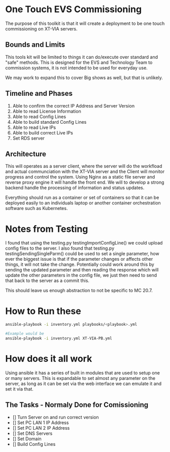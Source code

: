# One Touch EVS Commissioning

The purpose of this toolkit is that it will create a deployment to be one touch commissioning on XT-VIA servers.

## Bounds and Limits

This tools kit will be limited to things it can do/execute over standard and "safe" methods.
This is designed for the EVS and Technology Team to commission systems, it is not intended to be used for everyday use.

We may work to expand this to cover Big shows as well, but that is unlikely.

## Timeline and Phases

1. Able to confirm the correct IP Address and Server Version
2. Able to read License Information
3. Able to read Config Lines
4. Able to build standard Config Lines
5. Able to read Live IPs
6. Able to build correct Live IPs
7. Set RDS server

## Architecture

This will operates as a server client, where the server will do the workfload and actual communciation with the XT-VIA server and the Client will monitor progress and control the system.
Using Nginx as a static file server and reverse proxy engine it will handle the front end. We will to develop a strong backend handle the processing of information and status updates.

Everything should run as a container or set of containers so that it can be deployed easily to an individuals laptop or another container orchestration software such as Kubernetes.

# Notes from Testing

I found that using the testing.py testingImportConfigLine() we could upload config files to the server.
I also found that testing.py testingSendingSingleParm() could be used to set a single parameter, how ever the biggest issue is that if the parameter changes or affects other things, it will not take the change. Potentially could work around this by sending the updated parameter and then reading the response which will update the other parameters in the config file, we just then need to send that back to the server as a commit this.

This should leave us enough abstraction to not be specific to MC 20.7.

# How to Run these

```bash
ansible-playbook -i inventory.yml playbooks/<playbook>.yml

#Example would be
ansible-playbook -i inventory.yml XT-VIA-PB.yml
```


# How does it all work

Using ansible it has a series of built in modules that are used to setup one or many servers. This is expandable to set almost any parameter on the server, as long as it can be set via the web interface we can emulate it and set it via that. 

## The Tasks - Normaly Done for Comissioning

- [] Turn Server on and run correct version
- [] Set PC LAN 1 IP Address
- [] Set PC LAN 2 IP Address
- [] Set DNS Servers
- [] Set Domain
- [] Build Config Lines 